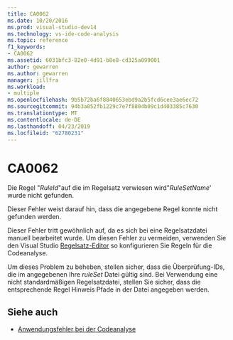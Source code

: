 ```yaml
---
title: CA0062
ms.date: 10/20/2016
ms.prod: visual-studio-dev14
ms.technology: vs-ide-code-analysis
ms.topic: reference
f1_keywords:
- CA0062
ms.assetid: 6031bfc3-82e0-4d91-b8e8-cd325a099001
author: gewarren
ms.author: gewarren
manager: jillfra
ms.workload:
- multiple
ms.openlocfilehash: 9b5b72ba6f8840653ebd9a2b5fcd6cee3ae6ec72
ms.sourcegitcommit: 94b3a052fb1229c7e7f8804b09c1d403385c7630
ms.translationtype: MT
ms.contentlocale: de-DE
ms.lasthandoff: 04/23/2019
ms.locfileid: "62780231"
---
```

# <a name="ca0062"></a>CA0062

Die Regel "*RuleId*"auf die im Regelsatz verwiesen wird"*RuleSetName*' wurde nicht gefunden.

Dieser Fehler weist darauf hin, dass die angegebene Regel konnte nicht gefunden werden.

Dieser Fehler tritt gewöhnlich auf, da es sich bei eine Regelsatzdatei manuell bearbeitet wurde. Um diesen Fehler zu vermeiden, verwenden Sie den Visual Studio [Regelsatz-Editor](../code-quality/working-in-the-code-analysis-rule-set-editor.md) so konfigurieren Sie Regeln für die Codeanalyse.

Um dieses Problem zu beheben, stellen sicher, dass die Überprüfung-IDs, die im angegebenen Ihre *ruleSet* Datei gültig sind. Bei Verwendung eine nicht standardmäßigen Regelsatzdatei, stellen Sie sicher, dass die entsprechende Regel Hinweis Pfade in der Datei angegeben werden.

## <a name="see-also"></a>Siehe auch

- [Anwendungsfehler bei der Codeanalyse](../code-quality/code-analysis-application-errors.md)
